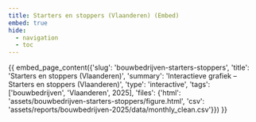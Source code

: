 ```yaml
---
title: Starters en stoppers (Vlaanderen) (Embed)
embed: true
hide:
  - navigation
  - toc
---
```


<div data-embed="true">
{{ embed_page_content({'slug': 'bouwbedrijven-starters-stoppers', 'title': 'Starters en stoppers (Vlaanderen)', 'summary': 'Interactieve grafiek – Starters en stoppers (Vlaanderen)', 'type': 'interactive', 'tags': ['bouwbedrijven', 'Vlaanderen', 2025], 'files': {'html': 'assets/bouwbedrijven-starters-stoppers/figure.html', 'csv': 'assets/reports/bouwbedrijven-2025/data/monthly_clean.csv'}}) }}
</div>
